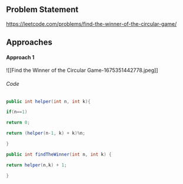## Problem Statement
https://leetcode.com/problems/find-the-winner-of-the-circular-game/

## Approaches
#### Approach 1
![[Find the Winner of the Circular Game-1675351442778.jpeg]]

###### Code
```java
public int helper(int n, int k){

if(n==1)

return 0;

return (helper(n-1, k) + k)%n;

}

public int findTheWinner(int n, int k) {

return helper(n,k) + 1;

}
```


